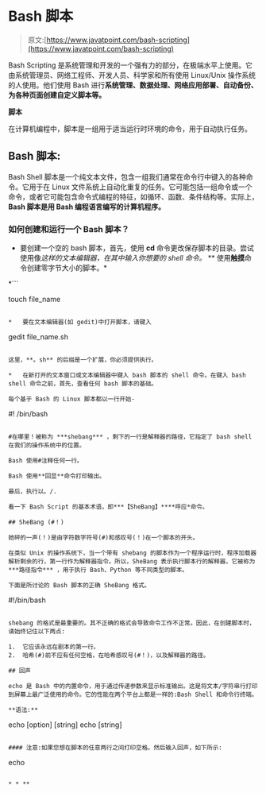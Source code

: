 # Bash 脚本

> 原文:[https://www.javatpoint.com/bash-scripting](https://www.javatpoint.com/bash-scripting)

Bash Scripting 是系统管理和开发的一个强有力的部分，在极端水平上使用。它由系统管理员、网络工程师、开发人员、科学家和所有使用 Linux/Unix 操作系统的人使用。他们使用 Bash 进行**系统管理、数据处理、网络应用部署、自动备份、为各种页面创建自定义脚本等。**

**脚本**

在计算机编程中，脚本是一组用于适当运行时环境的命令，用于自动执行任务。

## Bash 脚本:

Bash Shell 脚本是一个纯文本文件，包含一组我们通常在命令行中键入的各种命令。它用于在 Linux 文件系统上自动化重复的任务。它可能包括一组命令或一个命令，或者它可能包含命令式编程的特征，如循环、函数、条件结构等。实际上， **Bash 脚本是用 Bash 编程语言编写的计算机程序。**

### 如何创建和运行一个 Bash 脚本？

*   要创建一个空的 bash 脚本，首先，使用 **cd** 命令更改保存脚本的目录。尝试使用像*这样的文本编辑器，在其中输入你想要的 shell 命令。*
**   使用**触摸**命令创建零字节大小的脚本。*

 *```

touch file_name

```

*   要在文本编辑器(如 gedit)中打开脚本，请键入

```

gedit file_name.sh

```

这里，**。sh** 的后缀是一个扩展，你必须提供执行。

*   在新打开的文本窗口或文本编辑器中键入 bash 脚本的 shell 命令。在键入 bash shell 命令之前，首先，查看任何 bash 脚本的基础。

每个基于 Bash 的 Linux 脚本都以一行开始-

```

#! /bin/bash

```

#在哪里！被称为 ***shebang*** ，剩下的一行是解释器的路径，它指定了 bash shell 在我们的操作系统中的位置。

Bash 使用#注释任何一行。

Bash 使用**回显**命令打印输出。

最后，执行以。/.

看一下 Bash Script 的基本术语，即***【SheBang】****呼应*命令。

## SheBang (#！)

她砰的一声(！)是由字符数字符号(#)和感叹号(！)在一个脚本的开头。

在类似 Unix 的操作系统下，当一个带有 shebang 的脚本作为一个程序运行时，程序加载器解析剩余的行，第一行作为解释器指令。所以，SheBang 表示执行脚本行的解释器，它被称为 ***路径指令*** ，用于执行 Bash、Python 等不同类型的脚本。

下面是所讨论的 Bash 脚本的正确 SheBang 格式。

```

#!/bin/bash

```

shebang 的格式是最重要的。其不正确的格式会导致命令工作不正常。因此，在创建脚本时，请始终记住以下两点:

1.  它应该永远在剧本的第一行。
2.  哈希(#)前不应有任何空格，在哈希感叹号(#！)，以及解释器的路径。

## 回声

echo 是 Bash 中的内置命令，用于通过传递参数来显示标准输出。这是将文本/字符串行打印到屏幕上最广泛使用的命令。它的性能在两个平台上都是一样的:Bash Shell 和命令行终端。

**语法:**

```

echo [option] [string]
echo [string]

```

#### 注意:如果您想在脚本的任意两行之间打印空格。然后输入回声，如下所示:

```

echo

```

* * **
